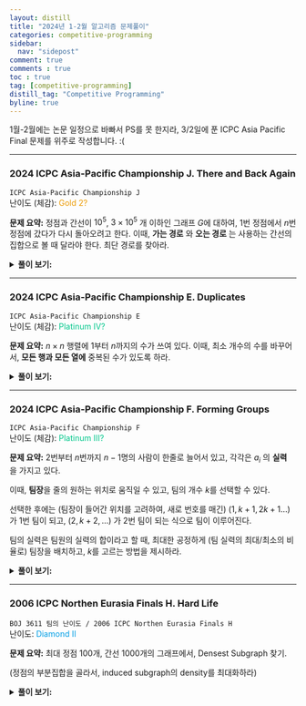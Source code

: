 ```yaml
---
layout: distill
title: "2024년 1-2월 알고리즘 문제풀이"
categories: competitive-programming
sidebar:
  nav: "sidepost"
comment: true
comments : true
toc : true
tag: [competitive-programming] 
distill_tag: "Competitive Programming"
byline: true
---
```


1월-2월에는 논문 일정으로 바빠서 PS를 못 한지라, 3/2일에 푼 ICPC Asia Pacific Final 문제를 위주로 작성합니다. :(

------
### 2024 ICPC Asia-Pacific Championship J. There and Back Again
`ICPC Asia-Pacific Championship J`  
난이도 (체감): <span style="color: rgb(236, 154, 0);">Gold 2?</span> 

**문제 요약:** 정점과 간선이 $10^5$, $3 \times 10^5$ 개 이하인 그래프 $G$에 대하여, 1번 정점에서 $n$번 정점에 갔다가 다시 돌아오려고 한다. 
이때, **가는 경로** 와 **오는 경로** 는 사용하는 간선의 집합으로 볼 때 달라야 한다. 최단 경로를 찾아라. 

<details markdown='1'>
  <summary><b>풀이 보기:</b></summary>
  이런 류 문제는 대부분 **그래프를 적절히 변형하여 모델링한 다익스트라** 가 됩니다. 비슷하게 풀 수 있습니다. 

  먼저, 1번에서 $n$번으로 가는 최단 경로 $P$가 있다면, 가는 경로를 $P$로 고정해도 상관없음을 관찰합니다. 
  만약 가는 경로와 오는 경로가 모두 $P$와 다르다면, 그중 하나를 $P$로 바꾸어도 손해가 발생하지 않습니다. 가는 경로와 오는 경로를 맞바꾸어도 상관없으므로, $P$로 $n$에 도달했다고 생각해도 상관 없습니다. 

  이제, $P$와 다르면서 최단인 경로를 찾아야 합니다. 정점 $v$들마다 새로운 정점 $v'$를 생각하고, 간선 $(u, v, t)$에 대해 (실제로는 양방향입니다)
  - 항상 $(u, v, t)$와 $(u', v', t)$를 추가하고
  - 만약 $(u, v)$ 간선이 $P$에서 사용되지 않았다면, $(u, v', t)$와 $(u', v, t)$를 추가한

  그래프를 생각합니다. 이는 그래프를 위와 아래 두 층으로 나누어서, 위-그래프와 아래-그래프 각각이 $G$와 똑같이 생겼으면서, $P$에 포함되지 않은 간선들만 이용하여 아래-그래프로부터 위-그래프로 이동할 수 있도록 한 셈이 됩니다. 

  이제, 아래-그래프의 $n$번에서 출발하여 위-그래프의 $1$번인 $1'$ 으로 이동하는 최단 경로를 찾으면 됩니다. 

  비슷한 문제는 정말 흔한것 같습니다. 경로의 홀짝성, 특정 점을 밟았는지 여부 등 다양한 최단 경로 문제에 이용됩니다. 
</details>

------
### 2024 ICPC Asia-Pacific Championship E. Duplicates
`ICPC Asia-Pacific Championship E`  
난이도 (체감): <span style="color: rgb(0, 199, 139);">Platinum IV?</span> 

**문제 요약:** $n \times n$ 행렬에 1부터 $n$까지의 수가 쓰여 있다. 이때, 최소 개수의 수를 바꾸어서, **모든 행과 모든 열에** 중복된 수가 있도록 하라. 

<details markdown='1'>
<summary><b>풀이 보기:</b></summary>
중복된 수가 없는 행 또는 열을 **슬프다** 고 하겠습니다. (Sad? ㅋㅋㅋㅋㅋㅋ 문제풀때 실제로 이런식으로 말했던거 같은데, 공식 해설은 Colorful 같은 행복한 용어를 사용합니다.)

$r$번째 행과 $c$ 번째 열이 모두 슬픈 경우, $(r, c)$ 칸의 원소를 아무것으로나 바꾸어줌으로써 양쪽의 슬픔을 동시에 해소할 수 있습니다. 
(가능한 수가 $1$부터 $n$까지밖에 없기 때문에, 어떤 행/열이 슬프다면 항상 1부터 $n$까지의 수가 정확히 한 번씩 사용되고 있기 때문입니다)

$r$번째 행이 슬프지만 $c$번째 열이 슬프지 않은 경우, $(r, c)$ 칸의 원소를 **적절히** 바꾸어야 합니다. 

적절히 바꾸는 것만 조심한다면, 행렬 전체의 슬픔은 매번 2 또는 1만큼씩 줄어듭니다. 
Priority Queue 등의 적절한 자료구조를 이용하여 2만큼 줄일 수 있을때 항상 그리한다면 최소 횟수만에 해결할 수 있습니다. 

공식 해설에는 최적성에 대한 더 깔끔한 증명이 있습니다. 
일반성을 잃지 않고 슬픈 열의 개수 $m_c$가 슬픈 행의 개수 $m_r$보다 적다고 하면, **항상 열의 슬픔을 교정하는** 식으로 접근합니다. 
그러나 이때 첫 $m_r$번은 행과 열을 동시에 교정할 수 있습니다. 이렇게 하면 $min(m_r, m_c)$ 번이 됩니다. 
</details>

------
### 2024 ICPC Asia-Pacific Championship F. Forming Groups
`ICPC Asia-Pacific Championship F`  
난이도 (체감): <span style="color: rgb(0, 199, 139);">Platinum III?</span> 

**문제 요약:** 2번부터 $n$번까지 $n-1$명의 사람이 한줄로 늘어서 있고, 각각은 $a_i$ 의 **실력** 을 가지고 있다. 

이때, **팀장**을 줄의 원하는 위치로 움직일 수 있고, 팀의 개수 $k$를 선택할 수 있다. 

선택한 후에는 (팀장이 들어간 위치를 고려하여, 새로 번호를 매긴) $(1, k+1, 2k+1 \dots)$가 1번 팀이 되고, $(2, k+2, \dots)$ 가 2번 팀이 되는 식으로 팀이 이루어진다. 

팀의 실력은 팀원의 실력의 합이라고 할 때, 최대한 공정하게 (팀 실력의 최대/최소의 비율로) 팀장을 배치하고, $k$를 고르는 방법을 제시하라.

<details markdown='1'>
<summary><b>풀이 보기:</b></summary>
팀장을 배치하는 것과 팀의 수를 선택하는 두가지 작업을 할 수 있다는 점이 어렵습니다. 

먼저, $k$가 고정되어 있다고 치고 팀장의 위치만 움직여 가며 문제를 푼다고 생각해 봅니다. 배치가 결정되면 $O(n)$ 시간에 각 팀의 실력을 계산할 수 있지만, 계산해야 할 자리가 $n$개이기 때문에 이 방법으로는 복잡도를 맞출 수 없습니다. 그러나, 다음 관찰로 복잡도를 줄일 수 있습니다. 

**관찰**: 팀장을 오른쪽으로 한 칸 옮길 때, 소속된 팀이 바뀌는 사람은 팀장과 방금 자리를 바꾼 사람 두명밖에 없다.

팀 $k$개의 실력을 적절한 자료구조를 이용하여 유지한다면, 최대 두 팀만 실제로 실력값이 바뀌게 되고, 그 과정에서 최대와 최소를 유지해야 하므로 $O(\log k)$ 시간에 팀장을 한 칸 옮겨볼 수 있습니다. $k \leq n$ 이므로, 이는 즉 팀장을 맨 왼쪽부터 맨 오른쪽까지 옮기면서 최적배치를 계산하는 데 $O(n \log n)$ 시간을 쓴다는 것입니다. 

이제, $n$의 각 약수 $k$에 대해 따로 문제를 푼다고 생각하고, 전체 복잡도를 계산해 봅시다. $n$의 약수의 개수를 $d(n)$ 이라고 쓸 때, 
$$\sum_{k \di n} n \log k = O(d(n) \times n \log n)$$
입니다. ($\log k$를 타이트하게 잡아도, $\sum_{k \di n} \log k$ 는 $(d(n) \log n) / 2$ 이므로 변하지 않습니다)
$d(n)$은 꽤 작은 값이지만, $n = 10^6$ 이하에서 $d(n)$의 최댓값은 무려 240임을 (720,720이 240개의 약수를 가집니다) 생각하면 시간상 무리해 보입니다. 

따라서, 다음의 관찰을 통해 복잡도를 더 줄여야 합니다. 

**관찰**: 팀의 개수는 반드시 $n$의 소인수일 때 최적이다. 

이는 임의의 정수 $m > 1$에 대해, $k$팀을 만드는 것보다 $mk$팀을 만드는건 항상 손해임을 보이면 됩니다. 
증명은 비교적 간단한데, formal하게 작성하기보다는 2팀을 만들지 4팀을 만들지의 예시를 들어 생각해보겠습니다.
4팀 상태에서 팀 4개를 강한 순서대로 나열하면, 2팀으로 팀을 줄일때 1번과 3번, 2번과 4번 팀이 묶이게 됩니다. 이때 강한쪽 팀은 1번팀의 2배보다 약하고, 약한쪽 팀은 4번팀의 2배보다 강해지기 때문에 강한 팀과 약한 팀의 실력 비율은 더 공정해집니다. 

따라서, $n$의 모든 약수가 아닌 소인수들에 대해서만 풀면 되고, 100만 이하의 수는 최대 소인수가 7개뿐이므로 $n \log n$의 상수배 (7) 만에 해결할 수 있습니다. 
</details>

------

### 2006 ICPC Northen Eurasia Finals H. Hard Life
`BOJ 3611 팀의 난이도 / 2006 ICPC Northen Eurasia Finals H`  
난이도: <span style="color: rgb(0, 158, 229);">Diamond II</span> 

**문제 요약:** 최대 정점 100개, 간선 1000개의 그래프에서, Densest Subgraph 찾기.

(정점의 부분집합을 골라서, induced subgraph의 density를 최대화하라)

<details markdown='1'>
  <summary><b>풀이 보기:</b></summary>
  사실 PS에 이런 문제를 낸 저의까지는 잘 모르겠습니다만, TCS / DB / DM 모두에서 유명하고 실제 research도 많이 된 문제입니다. 
  [Wikipedia에 이 문제에 대한 글](https://en.wikipedia.org/wiki/Dense_subgraph)도 있습니다. 
  
  아마도 출제 의도는 Goldberg나 Tarjan의 flow 기반한 알고리즘이었던 것으로 보입니다. 이 문제는 적절하게 min-cut 문제로 모델링할 수 있고, 이를 flow로 해결할 수 있으므로...

  다만 저는 이 문제를 PS하다가 본게 아니라, 연구실에서 관련 논문을 통해 접했습니다. 최근 제시된 구현하기 비교적 어렵지 않은 approximation 알고리즘 {% cite FlowLess %}이 있어서 구현해보고 제출했습니다. 기본적인 아이디어는 Core Decomposition (나중에 언젠가 소개할 기회가 있을 것 같습니다) 을 수행하면 dense한 영역을 대강 찾아준다는 것에 착안하여 이를 반복하는 것인데, 나중에 이론적으로도 정확한 approximation ratio에 대한 증명이 이루어졌습니다 {% cite SODA22DensestSubgraph %}. 

  이외에도 이 문제를 비롯하여 관련한 여러 문제에 대한 연구가 활발히 이루어지고 있습니다. 여전히 PS 대회에서 flow 알고리즘이 생각해낼만 한지는 잘 모르겠습니다. 

  {% bibliography --cited_in_order --template short_bib --group_by none %}

 </details>